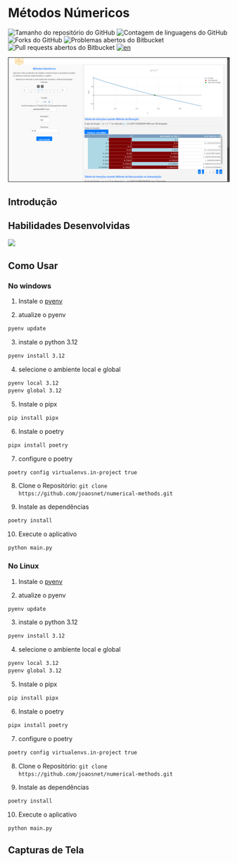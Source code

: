 # Métodos Númericos
![Tamanho do repositório do GitHub](https://img.shields.io/github/repo-size/joaosnet/numerical-methods?style=for-the-badge)
![Contagem de linguagens do GitHub](https://img.shields.io/github/languages/count/joaosnet/numerical-methods?style=for-the-badge)
![Forks do GitHub](https://img.shields.io/github/forks/joaosnet/numerical-methods?style=for-the-badge)
![Problemas abertos do Bitbucket](https://img.shields.io/bitbucket/issues/joaosnet/numerical-methods?style=for-the-badge)
![Pull requests abertos do Bitbucket](https://img.shields.io/bitbucket/pr-raw/joaosnet/numerical-methods?style=for-the-badge)
[![en](https://img.shields.io/badge/lang-en-red.svg?style=for-the-badge)](https://github.com/joaosnet/numerical-methods/blob/master/README.md)



<img src="screenshots/dash.png"/>

## Introdução

## Habilidades Desenvolvidas
<img src="https://img.shields.io/badge/Python-3776AB?style=for-the-badge&logo=python&logoColor=white" />  


## Como Usar

### No windows
1. Instale o [pyenv](https://github.com/pyenv-win/pyenv-win?tab=readme-ov-file#installation)

2. atualize o pyenv
```bash
pyenv update
```
3. instale o python 3.12
```bash
pyenv install 3.12
```
4. selecione o ambiente local e global
```bash
pyenv local 3.12
pyenv global 3.12
```
5. Instale o pipx
```bash
pip install pipx
```
6. Instale o poetry
```bash
pipx install poetry
```	
7. configure o poetry
```bash
poetry config virtualenvs.in-project true
```
8. Clone o Repositório: `git clone https://github.com/joaosnet/numerical-methods.git`

9. Instale as dependências
```bash
poetry install
```
10. Execute o aplicativo
```bash
python main.py
```

### No Linux
1. Instale o [pyenv](https://github.com/pyenv/pyenv?tab=readme-ov-file#installation)

2. atualize o pyenv
```bash
pyenv update
```
3. instale o python 3.12
```bash
pyenv install 3.12
```
4. selecione o ambiente local e global
```bash
pyenv local 3.12
pyenv global 3.12
```
5. Instale o pipx
```bash
pip install pipx
```
6. Instale o poetry
```bash
pipx install poetry
```	
7. configure o poetry
```bash
poetry config virtualenvs.in-project true
```
8. Clone o Repositório: `git clone https://github.com/joaosnet/numerical-methods.git`

9. Instale as dependências
```bash
poetry install
```
10. Execute o aplicativo
```bash
python main.py
```


## Capturas de Tela

<!-- ## 🤝 Contribuidores

<table>
  <tr>
    <td align="center">
      <a href="https://www.instagram.com/jaonativi/" title="Gerente de Projetos Desenvolvedor Backend">
        <img src="https://avatars.githubusercontent.com/u/87316339?v=4" width="100px;" alt="Foto do João Natividade no GitHub"/><br>
        <sub>
          <b>João Natividade</b>
        </sub>
      </a>
    </td>
  </tr>
</table> -->